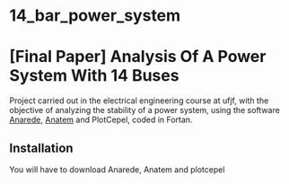 # 14_bar_power_system

# <a name="en"> [Final Paper] Analysis Of A Power System With 14 Buses </a>

Project carried out in the electrical engineering course at ufjf, with the objective of analyzing the stability of a power system, using the software [Anarede], [Anatem] and PlotCepel, coded in Fortan.

[Anarede]: https://www.cepel.br/produtos/anared-2/
[Anatem]: https://www.cepel.br/produtos/anatem-2/

## Installation

You will have to download Anarede, Anatem and plotcepel
